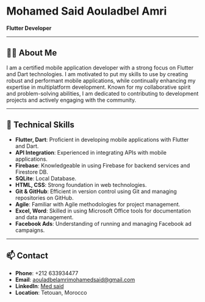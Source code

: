# Mohamed Said Aouladbel Amri

**Flutter Developer**

---

## 👨‍💻 About Me

I am a certified mobile application developer with a strong focus on Flutter and Dart technologies. I am motivated to put my skills to use by creating robust and performant mobile applications, while continually enhancing my expertise in multiplatform development. Known for my collaborative spirit and problem-solving abilities, I am dedicated to contributing to development projects and actively engaging with the community.

---

## 🔧 Technical Skills

- **Flutter, Dart**: Proficient in developing mobile applications with Flutter and Dart.
- **API Integration**: Experienced in integrating APIs with mobile applications.
- **Firebase**: Knowledgeable in using Firebase for backend services and Firestore DB.
- **SQLite**: Local Database.
- **HTML, CSS**: Strong foundation in web technologies.
- **Git & GitHub**: Efficient in version control using Git and managing repositories on GitHub.
- **Agile**: Familiar with Agile methodologies for project management.
- **Excel, Word**: Skilled in using Microsoft Office tools for documentation and data management.
- **Facebook Ads**: Understanding of running and managing Facebook ad campaigns.


---

## 📫 Contact

- **Phone**: +212 633934477
- **Email**: aouladbelamrimohamedsaid@gmail.com
- **LinkedIn**: [Med said](https://www.linkedin.com/in/med-said-6534b9206/)
- **Location**: Tetouan, Morocco




<!--
**Medsaid15/medsaid15** is a ✨ _special_ ✨ repository because its `README.md` (this file) appears on your GitHub profile.

Here are some ideas to get you started:

- 🔭 I’m currently working on ...
- 🌱 I’m currently learning ...
- 👯 I’m looking to collaborate on ...
- 🤔 I’m looking for help with ...
- 💬 Ask me about ...
- 📫 How to reach me: ...
- 😄 Pronouns: ...
- ⚡ Fun fact: ...
-->
